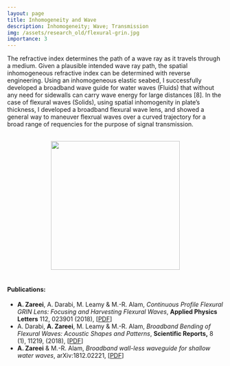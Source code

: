 ```yaml
---
layout: page
title: Inhomogeneity and Wave 
description: Inhomogeneity; Wave; Transmission
img: /assets/research_old/flexural-grin.jpg
importance: 3
---
```





The refractive index
determines the path of a wave ray as it travels through a
medium.  Given a plausible intended wave ray path, the
spatial inhomogeneous refractive index can be determined
with reverse engineering. Using an inhomogeneous elastic
seabed, I successfully developed a broadband wave guide for
water waves (Fluids) that without any need for sidewalls can
carry wave energy for large distances [8]. In the case of
flexural waves (Solids), using spatial inhomogenity in
plate’s thickness, I developed a broadband flexural wave
lens, and showed a general way to maneuver flexrual
waves over a curved trajectory for a broad range of
requencies for the purpose of signal transmission.



<br>
<div class="row mt-3" style="text-align:center;">
    <div class="col-sm mt-3 mt-md-0">
        <img class="img-fluid rounded z-depth-1" width="300" src="{{ site.baseurl }}/assets/research_old/flexural-grin.jpg">
    </div>
</div>
<br>



#### Publications:
<ul>
<li> <b>A. Zareei</b>, A. Darabi, M. Leamy &
M.-R. Alam, <i>Continuous Profile Flexural GRIN Lens:
Focusing and Harvesting Flexural Waves</i>, <b>Applied
Physics Letters</b> 112, 023901 (2018),
[<a href="http://aip.scitation.org/doi/full/10.1063/1.5008576">PDF</a>] </li>
<li> A. Darabi, <b>A. Zareei</b>, M. Leamy &
M.-R. Alam, <i>Broadband Bending of Flexural Waves:
Acoustic Shapes and Patterns</i>, <b>Scientific
Reports,</b> 8 (1), 11219, (2018),
[<a href="https://www.nature.com/articles/s41598-018-29192-1">PDF</a>] </li>
<li> <b>A. Zareei</b> & M.-R. Alam, <i>Broadband wall-less
waveguide for shallow water waves</i>, arXiv:1812.02221,
[<a href="https://arxiv.org/abs/1812.02221">PDF</a>] </li>
</ul>
